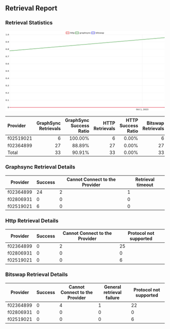 ## Retrieval Report
### Retrieval Statistics
<img src="https://raw.githubusercontent.com/data-preservation-programs/filplus-checker-assets/main/filecoin-project/filecoin-plus-large-datasets/issues/1796/1696642335779.png"/>

| Provider  | GraphSync Retrievals | GraphSync Success Ratio | HTTP Retrievals | HTTP Success Ratio | Bitswap Retrievals | Bitswap Success Ratio |
| :-------- | -------------------: | ----------------------: | --------------: | -----------------: | -----------------: | --------------------: |
| f02519021 |                    6 |                 100.00% |               6 |              0.00% |                  6 |                 0.00% |
| f02364899 |                   27 |                  88.89% |              27 |              0.00% |                 27 |                 0.00% |
| Total     |                   33 |                  90.91% |              33 |              0.00% |                 33 |                 0.00% |

### Graphsync Retrieval Details
| Provider  | Success | Cannot Connect to the Provider | Retrieval timeout |
| --------- | ------- | ------------------------------ | ----------------- |
| f02364899 | 24      | 2                              | 1                 |
| f02806931 | 0       | 0                              | 0                 |
| f02519021 | 6       | 0                              | 0                 |

### Http Retrieval Details
| Provider  | Success | Cannot Connect to the Provider | Protocol not supported |
| --------- | ------- | ------------------------------ | ---------------------- |
| f02364899 | 0       | 2                              | 25                     |
| f02806931 | 0       | 0                              | 0                      |
| f02519021 | 0       | 0                              | 6                      |

### Bitswap Retrieval Details
| Provider  | Success | Cannot Connect to the Provider | General retrieval failure | Protocol not supported |
| --------- | ------- | ------------------------------ | ------------------------- | ---------------------- |
| f02364899 | 0       | 4                              | 1                         | 22                     |
| f02806931 | 0       | 0                              | 0                         | 0                      |
| f02519021 | 0       | 0                              | 0                         | 6                      |
